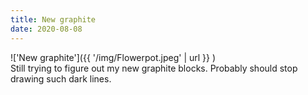 ```yaml
---
title: New graphite
date: 2020-08-08
---
```


!['New graphite']({{ '/img/Flowerpot.jpeg' | url }} )
<br>
Still trying to figure out my new graphite blocks. Probably should stop drawing
such dark lines.